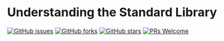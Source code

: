 # Understanding the Standard Library
[![GitHub issues](https://img.shields.io/github/issues/Develop-Packt/Understanding-the-Standard-Library.svg)](https://github.com/Develop-Packt/Understanding-the-Standard-Library/issues)
[![GitHub forks](https://img.shields.io/github/forks/Develop-Packt/Understanding-the-Standard-Library.svg)](https://github.com/Develop-Packt/Understanding-the-Standard-Library/network)
[![GitHub stars](https://img.shields.io/github/stars/Develop-Packt/Understanding-the-Standard-Library.svg)](https://github.com/Develop-Packt/Understanding-the-Standard-Library/stargazers)
[![PRs Welcome](https://img.shields.io/badge/PRs-welcome-brightgreen.svg)](https://github.com/Develop-Packt/Understanding-the-Standard-Library/pulls)
